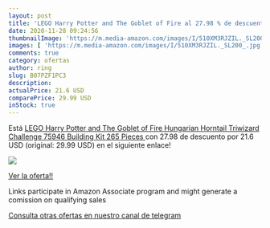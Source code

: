 ```yaml
---
layout: post
title: 'LEGO Harry Potter and The Goblet of Fire al 27.98 % de descuento'
date: 2020-11-28 09:24:56
thumbnailImage: 'https://m.media-amazon.com/images/I/510XM3RJZIL._SL200_.jpg'
images: [ 'https://m.media-amazon.com/images/I/510XM3RJZIL._SL200_.jpg' ]
comments: true
category: ofertas
author: ring
slug: B07PZF1PC3
description:
actualPrice: 21.6 USD
comparePrice: 29.99 USD
inStock: true
---
```


Está [LEGO Harry Potter and The Goblet of Fire Hungarian Horntail Triwizard Challenge 75946 Building Kit  265 Pieces ](https://www.amazon.com/dp/B07PZF1PC3/?tag=tolees-20) con 27.98 de descuento por 21.6 USD (original: 29.99 USD) en el siguiente enlace!

[![](https://m.media-amazon.com/images/I/510XM3RJZIL._SL200_.jpg)](https://www.amazon.com/dp/B07PZF1PC3/?tag=tolees-20)

[Ver la oferta!!](https://www.amazon.com/dp/B07PZF1PC3/?tag=tolees-20)

Links participate in Amazon Associate program and might generate a comission on qualifying sales

[Consulta otras ofertas en nuestro canal de telegram](https://t.me/s/ofertas25)
